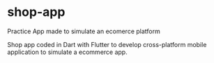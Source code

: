 # shop-app
Practice App made to simulate an ecomerce platform

Shop app coded in Dart with Flutter to develop cross-platform mobile application to simulate a ecommerce app. 
